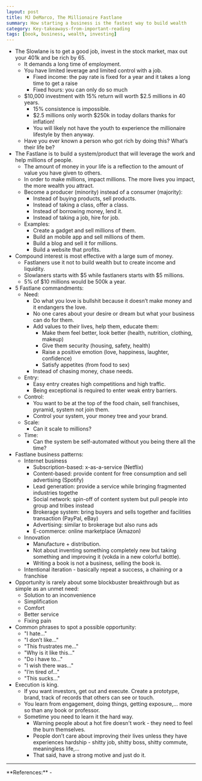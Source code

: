 ```yaml
---
layout: post
title: MJ DeMarco, The Millionaire Fastlane
summary: How starting a business is the fastest way to build wealth
category: Key-takeaways-from-important-reading
tags: [book, business, wealth, investing]
---
```


- The Slowlane is to get a good job, invest in the stock market, max out your 401k and be rich by 65.
  - It demands a long time of employment.
  - You have limited leverage and limited control with a job.
    - Fixed income: the pay rate is fixed for a year and it takes a long time to get a raise
    - Fixed hours: you can only do so much
  - $10,000 investment with 15% return will worth $2.5 millions in 40 years.
    - 15% consistence is impossible.
    - $2.5 millions only worth $250k in today dollars thanks for inflation!
    - You will likely not have the youth to experience the millionaire lifestyle by then anyway.
  - Have you ever known a person who got rich by doing this? What’s their life be?
- The Fastlane is to build a system/product that will leverage the work and help millions of people.
  - The amount of money in your life is a reflection to the amount of value you have given to others.
  - In order to make millions, impact millions. The more lives you impact, the more wealth you attract.
  - Become a producer (minority) instead of a consumer (majority):
    - Instead of buying products, sell products.
    - Instead of taking a class, offer a class.
    - Instead of borrowing money, lend it.
    - Instead of taking a job, hire for job.
  - Examples:
    - Create a gadget and sell millions of them.
    - Build an mobile app and sell millions of them.
    - Build a blog and sell it for millions.
    - Build a website that profits.
- Compound interest is most effective with a large sum of money.
  - Fastlaners use it not to build wealth but to create income and liquidity.
  - Slowlaners starts with $5 while fastlaners starts with $5 millions.
  - 5% of $10 millions would be 500k a year.
- 5 Fastlane commandments:
  - Need:
    - Do what you love is bullshit because it doesn’t make money and it endangers the love.
    - No one cares about your desire or dream but what your business can do for them.
    - Add values to their lives, help them, educate them:
      - Make them feel better, look better (health, nutrition, clothing, makeup)
      - Give them security (housing, safety, health)
      - Raise a positive emotion (love, happiness, laughter, confidence)
      - Satisfy appetites (from food to sex)
    - Instead of chasing money, chase needs.
  - Entry:
    - Easy entry creates high competitions and high traffic.
    - Being exceptional is required to enter weak entry barriers.
  - Control:
    - You want to be at the top of the food chain, sell franchises, pyramid, system not join them.
    - Control your system, your money tree and your brand.
  - Scale:
    - Can it scale to millions?
  - Time:
    - Can the system be self-automated without you being there all the time?
- Fastlane business patterns:
  - Internet business
    - Subscription-based: x-as-a-service (Netflix)
    - Content-based: provide content for free consumption and sell advertising (Spotify)
    - Lead generation: provide a service while bringing fragmented industries togethe
    - Social network: spin-off of content system but pull people into group and tribes instead
    - Brokerage system: bring buyers and sells together and facilities transaction (PayPal, eBay)
    - Advertising: similar to brokerage but also runs ads
    - E-commerce: online marketplace (Amazon)
  - Innovation
    - Manufacture + distribution.
    - Not about inventing something completely new but taking something and improving it (vokda in a new colorful bottle).
    - Writing a book is not a business, selling the book is.
  - Intentional iteration - basically repeat a success, a chaining or a franchise
- Opportunity is rarely about some blockbuster breakthrough but as simple as an unmet need:
  - Solution to an inconvenience
  - Simplification
  - Comfort
  - Better service
  - Fixing pain
- Common phrases to spot a possible opportunity:
  - "I hate..."
  - "I don’t like..."
  - "This frustrates me..."
  - "Why is it like this..."
  - "Do i have to..."
  - "I wish there was..."
  - "I’m tired of..."
  - "This sucks..."
- Execution is king.
  - If you want investors, get out and execute. Create a prototype, brand, track of records that others can see or touch.
  - You learn from engagement, doing things, getting exposure,...  more so than any book or professor.
  - Sometime you need to learn it the hard way.
    - Warning people about a hot fire doesn't work - they need to feel the burn themselves. 
    - People don’t care about improving their lives unless they have experiences hardship - shitty job, shitty boss, shitty commute, meaningless life,… 
    - That said, have a strong motive and just do it.

<hr>
**References:**
- <http://www.themillionairefastlane.com/>
